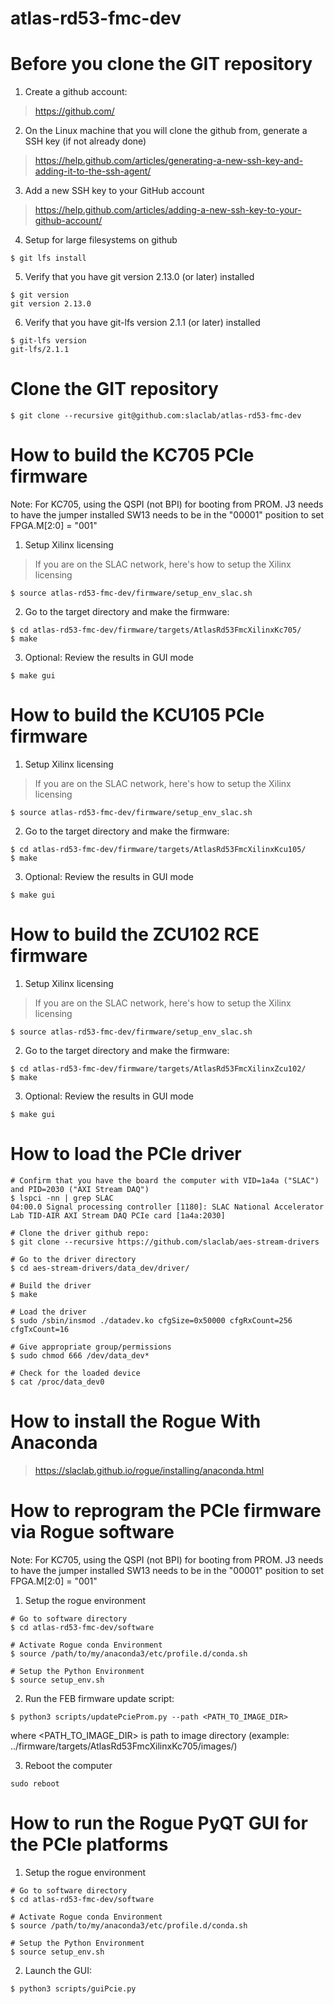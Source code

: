 # atlas-rd53-fmc-dev

<!--- ########################################################################################### -->

# Before you clone the GIT repository

1) Create a github account:
> https://github.com/

2) On the Linux machine that you will clone the github from, generate a SSH key (if not already done)
> https://help.github.com/articles/generating-a-new-ssh-key-and-adding-it-to-the-ssh-agent/

3) Add a new SSH key to your GitHub account
> https://help.github.com/articles/adding-a-new-ssh-key-to-your-github-account/

4) Setup for large filesystems on github

```
$ git lfs install
```

5) Verify that you have git version 2.13.0 (or later) installed 

```
$ git version
git version 2.13.0
```

6) Verify that you have git-lfs version 2.1.1 (or later) installed 

```
$ git-lfs version
git-lfs/2.1.1
```

<!--- ########################################################################################### -->

# Clone the GIT repository

```
$ git clone --recursive git@github.com:slaclab/atlas-rd53-fmc-dev
```

<!--- ########################################################################################### -->

# How to build the KC705 PCIe firmware

Note: For KC705, using the QSPI (not BPI) for booting from PROM.
      J3 needs to have the jumper installed 
      SW13 needs to be in the "00001" position to set FPGA.M[2:0] = "001"

1) Setup Xilinx licensing

> If you are on the SLAC network, here's how to setup the Xilinx licensing

```
$ source atlas-rd53-fmc-dev/firmware/setup_env_slac.sh
```

2) Go to the target directory and make the firmware:
```
$ cd atlas-rd53-fmc-dev/firmware/targets/AtlasRd53FmcXilinxKc705/
$ make
```

3) Optional: Review the results in GUI mode
```
$ make gui
```

<!--- ########################################################################################### -->

# How to build the KCU105 PCIe firmware

1) Setup Xilinx licensing

> If you are on the SLAC network, here's how to setup the Xilinx licensing

```
$ source atlas-rd53-fmc-dev/firmware/setup_env_slac.sh
```

2) Go to the target directory and make the firmware:
```
$ cd atlas-rd53-fmc-dev/firmware/targets/AtlasRd53FmcXilinxKcu105/
$ make
```

3) Optional: Review the results in GUI mode
```
$ make gui
```

<!--- ########################################################################################### -->

# How to build the ZCU102 RCE firmware

1) Setup Xilinx licensing

> If you are on the SLAC network, here's how to setup the Xilinx licensing

```
$ source atlas-rd53-fmc-dev/firmware/setup_env_slac.sh
```

2) Go to the target directory and make the firmware:
```
$ cd atlas-rd53-fmc-dev/firmware/targets/AtlasRd53FmcXilinxZcu102/
$ make
```

3) Optional: Review the results in GUI mode
```
$ make gui
```

<!--- ########################################################################################### -->

# How to load the PCIe driver

```
# Confirm that you have the board the computer with VID=1a4a ("SLAC") and PID=2030 ("AXI Stream DAQ")
$ lspci -nn | grep SLAC
04:00.0 Signal processing controller [1180]: SLAC National Accelerator Lab TID-AIR AXI Stream DAQ PCIe card [1a4a:2030]

# Clone the driver github repo:
$ git clone --recursive https://github.com/slaclab/aes-stream-drivers

# Go to the driver directory
$ cd aes-stream-drivers/data_dev/driver/

# Build the driver
$ make

# Load the driver
$ sudo /sbin/insmod ./datadev.ko cfgSize=0x50000 cfgRxCount=256 cfgTxCount=16

# Give appropriate group/permissions
$ sudo chmod 666 /dev/data_dev*

# Check for the loaded device
$ cat /proc/data_dev0
```

<!--- ########################################################################################### -->

# How to install the Rogue With Anaconda

> https://slaclab.github.io/rogue/installing/anaconda.html

<!--- ########################################################################################### -->

# How to reprogram the PCIe firmware via Rogue software

Note: For KC705, using the QSPI (not BPI) for booting from PROM.
      J3 needs to have the jumper installed 
      SW13 needs to be in the "00001" position to set FPGA.M[2:0] = "001"

1) Setup the rogue environment
```
# Go to software directory
$ cd atlas-rd53-fmc-dev/software

# Activate Rogue conda Environment 
$ source /path/to/my/anaconda3/etc/profile.d/conda.sh

# Setup the Python Environment
$ source setup_env.sh
```

2) Run the FEB firmware update script:
```
$ python3 scripts/updatePcieProm.py --path <PATH_TO_IMAGE_DIR>
```
where <PATH_TO_IMAGE_DIR> is path to image directory (example: ../firmware/targets/AtlasRd53FmcXilinxKc705/images/)

3) Reboot the computer
```
sudo reboot
```

<!--- ########################################################################################### -->


# How to run the Rogue PyQT GUI for the PCIe platforms

1) Setup the rogue environment
```
# Go to software directory
$ cd atlas-rd53-fmc-dev/software

# Activate Rogue conda Environment 
$ source /path/to/my/anaconda3/etc/profile.d/conda.sh

# Setup the Python Environment
$ source setup_env.sh
```

2) Launch the GUI:
```
$ python3 scripts/guiPcie.py
```

<!--- ########################################################################################### -->
